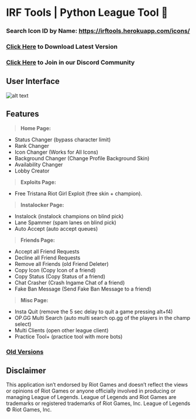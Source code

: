# IRF Tools | Python League Tool 🐍

### Search Icon ID by Name: https://irftools.herokuapp.com/icons/
### [Click Here](http://irftool.tk) to Download Latest Version
### [Click Here](http://irftools.tk) to Join in our Discord Community

## User Interface

![alt text](https://i.imgur.com/jLabTzc.png)

## Features

> **Home Page:**

- Status Changer (bypass character limit)
- Rank Changer 
- Icon Changer (Works for All Icons)
- Background Changer (Change Profile Background Skin)
- Availability Changer 
- Lobby Creator 

> **Exploits Page:**

- Free Tristana Riot Girl Exploit (free skin + champion).

> **Instalocker Page:**

- Instalock (instalock champions on blind pick)
- Lane Spammer (spam lanes on blind pick)
- Auto Accept (auto accept queues)

> **Friends Page:**

- Accept all Friend Requests
- Decline all Friend  Requests
- Remove all Friends (old Friend Deleter)
- Copy Icon (Copy Icon of a friend)
- Copy Status (Copy Status of a friend)
- Chat Crasher (Crash Ingame Chat of a friend)
- Fake Ban Message (Send Fake Ban Message to a friend)

>**Misc Page:**

- Insta Quit (remove the 5 sec delay to quit a game pressing alt+f4)
- OP.GG Multi Search (auto multi search op.gg of the players in the champ select)
- Multi Clients (open other league client)
- Practice Tool+ (practice tool with more bots)

### [Old Versions](https://github.com/flowd1337/irf-tools/releases)

## Disclaimer
This application isn’t endorsed by Riot Games and doesn’t reflect the views or opinions of Riot Games or anyone officially involved in producing or managing League of Legends. League of Legends and Riot Games are trademarks or registered trademarks of Riot Games, Inc. League of Legends © Riot Games, Inc.



